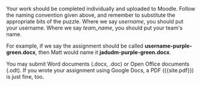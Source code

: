 
Your work should be completed individually and uploaded to Moodle. Follow the naming convention given above, and remember to substitute the appropriate bits of the puzzle. Where we say *username*, you should put your username. Where we say *team_name*, you should put your team's name.

For example, if we say the assignment should be called **username-purple-green.docx**, then Matt would name it **jadudm-purple-green.docx**. 

You may submit Word documents (.docx, .doc) or Open Office documents (.odt). If you wrote your assignment using Google Docs, a PDF ({{site.pdf}}) is just fine, too.